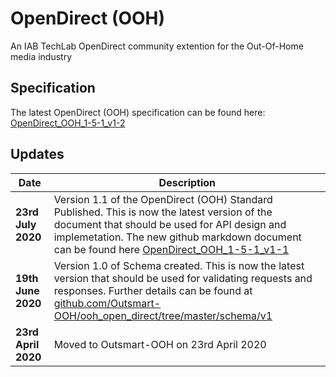 # OpenDirect (OOH) 

An IAB TechLab OpenDirect community extention for the Out-Of-Home media industry

## Specification

The latest OpenDirect (OOH) specification can be found here: [OpenDirect_OOH_1-5-1_v1-2](https://github.com/Outsmart-OOH/ooh_open_direct/blob/master/docs/v1-2/OpenDirect_OOH_1-5-1_v1-2.md)

## Updates

| Date | Description |
|------|-------------|
|**23rd July 2020**| Version 1.1 of the OpenDirect (OOH) Standard Published. This is now the latest version of the document that should be used for API design and implemetation. The new github markdown document can be found here [OpenDirect_OOH_1-5-1_v1-1](https://github.com/Outsmart-OOH/ooh_open_direct/blob/master/docs/v1-1/OpenDirect_OOH_1-5-1_v1-1.md) |
| **19th June 2020** | Version 1.0 of Schema created. This is now the latest version that should be used for validating requests and responses. Further details can be found at [github.com/Outsmart-OOH/ooh_open_direct/tree/master/schema/v1](https://github.com/Outsmart-OOH/ooh_open_direct/tree/master/schema/v1) |
| **23rd April 2020** | Moved to Outsmart-OOH on 23rd April 2020 |
